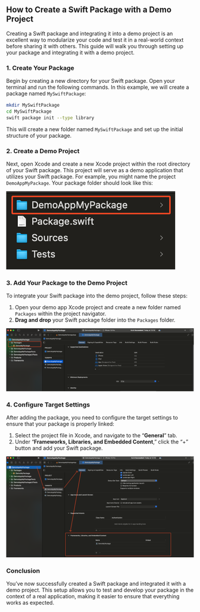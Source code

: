 ## How to Create a Swift Package with a Demo Project

Creating a Swift package and integrating it into a demo project is an excellent way to modularize your code and test it in a real-world context before sharing it with others. This guide will walk you through setting up your package and integrating it with a demo project.

### 1. Create Your Package

Begin by creating a new directory for your Swift package. Open your terminal and run the following commands. In this example, we will create a package named `MySwiftPackage`:

```bash
mkdir MySwiftPackage
cd MySwiftPackage
swift package init --type library
```

This will create a new folder named `MySwiftPackage` and set up the initial structure of your package.

### 2. Create a Demo Project

Next, open Xcode and create a new Xcode project within the root directory of your Swift package. This project will serve as a demo application that utilizes your Swift package. For example, you might name the project `DemoAppMyPackage`. Your package folder should look like this:

![](images/1.png)

### 3. Add Your Package to the Demo Project

To integrate your Swift package into the demo project, follow these steps:

1. Open your demo app Xcode project and create a new folder named `Packages` within the project navigator.
2. **Drag and drop** your Swift package folder into the `Packages` folder.

![](images/2.png)

### 4. Configure Target Settings

After adding the package, you need to configure the target settings to ensure that your package is properly linked:

1. Select the project file in Xcode, and navigate to the “**General**” tab.
2. Under “**Frameworks, Libraries, and Embedded Content**,” click the “+” button and add your Swift package.

![](images/3.png)

### Conclusion

You’ve now successfully created a Swift package and integrated it with a demo project. This setup allows you to test and develop your package in the context of a real application, making it easier to ensure that everything works as expected.